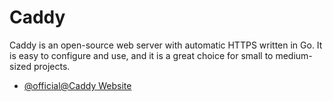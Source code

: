 # Caddy

Caddy is an open-source web server with automatic HTTPS written in Go. It is easy to configure and use, and it is a great choice for small to medium-sized projects.

- [@official@Caddy Website](https://caddyserver.com/)